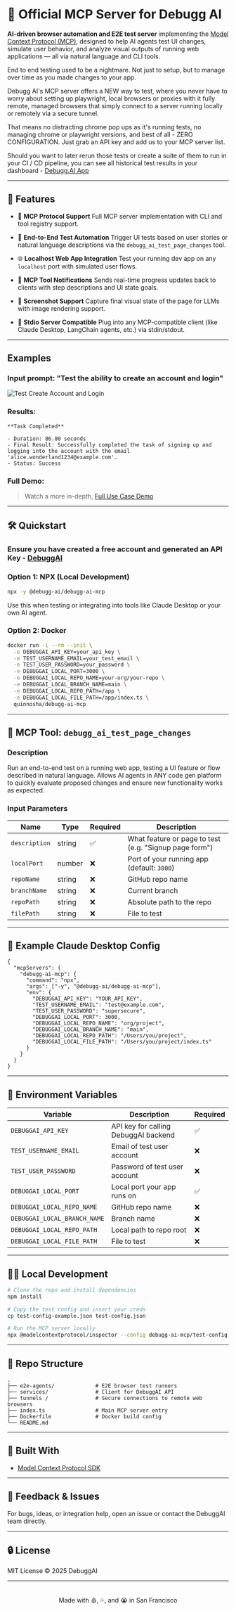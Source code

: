 # 🧪 Official MCP Server for Debugg AI

**AI-driven browser automation and E2E test server** implementing the [Model Context Protocol (MCP)](https://modelcontext.org), designed to help AI agents test UI changes, simulate user behavior, and analyze visual outputs of running web applications — all via natural language and CLI tools.

End to end testing used to be a nightmare. Not just to setup, but to manage over time as you made changes to your app.

Debugg AI's MCP server offers a NEW way to test, where you never have to worry about setting up playwright, local browsers or proxies with it fully remote, managed browsers that simply connect to a server running locally or remotely via a secure tunnel.

That means no distracting chrome pop ups as it's running tests, no managing chrome or playwright versions, and best of all - ZERO CONFIGURATION. Just grab an API key and add us to your MCP server list.

Should you want to later rerun those tests or create a suite of them to run in your CI / CD pipeline, you can see all historical test results in your dashboard - [Debugg.AI App](https://debugg.ai)

---

## 🚀 Features

* 🧠 **MCP Protocol Support**
  Full MCP server implementation with CLI and tool registry support.

* 🧪 **End-to-End Test Automation**
  Trigger UI tests based on user stories or natural language descriptions via the `debugg_ai_test_page_changes` tool.

* 🌐 **Localhost Web App Integration**
  Test your running dev app on any `localhost` port with simulated user flows.

* 🧾 **MCP Tool Notifications**
  Sends real-time progress updates back to clients with step descriptions and UI state goals.

* 🧷 **Screenshot Support**
  Capture final visual state of the page for LLMs with image rendering support.

* 🧱 **Stdio Server Compatible**
  Plug into any MCP-compatible client (like Claude Desktop, LangChain agents, etc.) via stdin/stdout.

---

## Examples

### Input prompt: "Test the ability to create an account and login"

![Test Create Account and Login](https://static-debugg-ai.s3.us-east-2.amazonaws.com/test-create-account-login.gif)

### Results:

    **Task Completed**

    - Duration: 86.80 seconds
    - Final Result: Successfully completed the task of signing up and logging into the account with the email 'alice.wonderland1234@example.com'.
    - Status: Success

### Full Demo:

> Watch a more in-depth, [Full Use Case Demo](https://debugg.ai/demo)


--- 



## 🛠️ Quickstart

### Ensure you have created a free account and generated an API Key - [DebuggAI](https://debugg.ai)

### Option 1: NPX (Local Development)

```bash
npx -y @debugg-ai/debugg-ai-mcp
```

Use this when testing or integrating into tools like Claude Desktop or your own AI agent.

### Option 2: Docker

```bash
docker run -i --rm --init \
  -e DEBUGGAI_API_KEY=your_api_key \
  -e TEST_USERNAME_EMAIL=your_test_email \
  -e TEST_USER_PASSWORD=your_password \
  -e DEBUGGAI_LOCAL_PORT=3000 \
  -e DEBUGGAI_LOCAL_REPO_NAME=your-org/your-repo \
  -e DEBUGGAI_LOCAL_BRANCH_NAME=main \
  -e DEBUGGAI_LOCAL_REPO_PATH=/app \
  -e DEBUGGAI_LOCAL_FILE_PATH=/app/index.ts \
  quinnosha/debugg-ai-mcp
```

---

## 🧰 MCP Tool: `debugg_ai_test_page_changes`

### Description

Run an end-to-end test on a running web app, testing a UI feature or flow described in natural language. Allows AI agents in ANY code gen platform to quickly evaluate proposed changes and 
ensure new functionality works as expected.

### Input Parameters

| Name          | Type   | Required  | Description                                            |
| ------------- | ------ | --------- | ------------------------------------------------------ |
| `description` | string | ✅        | What feature or page to test (e.g. "Signup page form") |
| `localPort`   | number | ❌        | Port of your running app (default: `3000`)             |
| `repoName`    | string | ❌        | GitHub repo name                                       |
| `branchName`  | string | ❌        | Current branch                                         |
| `repoPath`    | string | ❌        | Absolute path to the repo                              |
| `filePath`    | string | ❌        | File to test                                           |

---

## 🧪 Example Claude Desktop Config

```jsonc
{
  "mcpServers": {
    "debugg-ai-mcp": {
      "command": "npx",
      "args": ["-y", "@debugg-ai/debugg-ai-mcp"],
      "env": {
        "DEBUGGAI_API_KEY": "YOUR_API_KEY",
        "TEST_USERNAME_EMAIL": "test@example.com",
        "TEST_USER_PASSWORD": "supersecure",
        "DEBUGGAI_LOCAL_PORT": 3000,
        "DEBUGGAI_LOCAL_REPO_NAME": "org/project",
        "DEBUGGAI_LOCAL_BRANCH_NAME": "main",
        "DEBUGGAI_LOCAL_REPO_PATH": "/Users/you/project",
        "DEBUGGAI_LOCAL_FILE_PATH": "/Users/you/project/index.ts"
      }
    }
  }
}
```

---

## 🔐 Environment Variables

| Variable                                | Description                                | Required |
| --------------------------------------- | ------------------------------------------ | -------- |
| `DEBUGGAI_API_KEY`                      | API key for calling DebuggAI backend       | ✅       |
| `TEST_USERNAME_EMAIL`                   | Email of test user account                 | ❌       |
| `TEST_USER_PASSWORD`                    | Password of test user account              | ❌       |
| `DEBUGGAI_LOCAL_PORT`                   | Local port your app runs on                | ✅       |
| `DEBUGGAI_LOCAL_REPO_NAME`              | GitHub repo name                           | ❌       |
| `DEBUGGAI_LOCAL_BRANCH_NAME`            | Branch name                                | ❌       |
| `DEBUGGAI_LOCAL_REPO_PATH`              | Local path to repo root                    | ❌       |
| `DEBUGGAI_LOCAL_FILE_PATH`              | File to test                               | ❌       |


---

## 🧑‍💻 Local Development

```bash
# Clone the repo and install dependencies
npm install

# Copy the test config and insert your creds
cp test-config-example.json test-config.json

# Run the MCP server locally
npx @modelcontextprotocol/inspector --config debugg-ai-mcp/test-config.json --server debugg-ai-mcp
```

---

## 📁 Repo Structure

```
.
├── e2e-agents/             # E2E browser test runners
├── services/               # Client for DebuggAI API
├── tunnels /               # Secure connections to remote web browsers
├── index.ts                # Main MCP server entry
├── Dockerfile              # Docker build config
└── README.md
```

---

## 🧱 Built With

* [Model Context Protocol SDK](https://github.com/modelcontextprotocol)

---

## 💬 Feedback & Issues

For bugs, ideas, or integration help, open an issue or contact the DebuggAI team directly.

---

## 🔒 License

MIT License © 2025 DebuggAI

---


<p style="padding-top: 20px; text-align: center;">Made with 🩸, 💦, and 😭 in San Francisco</p>
